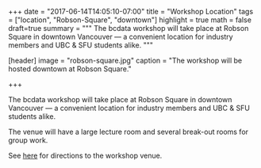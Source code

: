 +++
date = "2017-06-14T14:05:10-07:00"
title = "Workshop Location"
tags = ["location", "Robson-Square", "downtown"]
highlight = true
math = false
draft=true
summary = """
The bcdata workshop will take place at Robson Square in downtown Vancouver &mdash; a convenient location for industry members and UBC &amp; SFU students alike.
"""

[header]
  image = "robson-square.jpg"
  caption = "The workshop will be hosted downtown at Robson Square."

+++

The bcdata workshop will take place at Robson Square in downtown Vancouver &mdash; a convenient location for industry members and UBC &amp; SFU students alike.

The venue will have a large lecture room and several break-out rooms for group work.

See [here](https://www.google.ca/maps/dir//UBC+Robson+Square,+800+Robson+St,+Vancouver,+BC+V6Z+3B7/@49.2827322,-123.1232848,17z/data=!4m15!1m6!3m5!1s0x5486717fec4f633f:0xbc9df6183755b650!2sUBC+Robson+Square!8m2!3d49.2827322!4d-123.1210961!4m7!1m0!1m5!1m1!1s0x5486717fec4f633f:0xbc9df6183755b650!2m2!1d-123.1210961!2d49.2827322?hl=en) for directions to the workshop venue. 

